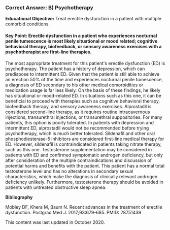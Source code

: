 
### Correct Answer: B) Psychotherapy 

**Educational Objective:** Treat erectile dysfunction in a patient with multiple comorbid conditions.

#### **Key Point:** Erectile dysfunction in a patient who experiences nocturnal penile tumescence is most likely situational or mood related; cognitive behavioral therapy, biofeedback, or sensory awareness exercises with a psychotherapist are first-line therapies.

The most appropriate treatment for this patient's erectile dysfunction (ED) is psychotherapy. The patient has a history of depression, which can predispose to intermittent ED. Given that the patient is still able to achieve an erection 50% of the time and experiences nocturnal penile tumescence, a diagnosis of ED secondary to his other medical comorbidities or medication usage is far less likely. On the basis of these findings, he likely has situational or mood-related ED. In situations such as this one, it can be beneficial to proceed with therapies such as cognitive behavioral therapy, biofeedback therapy, and sensory awareness exercises.
Alprostadil is considered second-line therapy, as it requires routine intracavernous injections, transurethral injections, or transurethral suppositories. For many patients, this option is poorly tolerated. In patients with depression and intermittent ED, alprostadil would not be recommended before trying psychotherapy, which is much better tolerated.
Sildenafil and other oral phosphodiesterase-5 inhibitors are considered first-line medical therapy for ED. However, sildenafil is contraindicated in patients taking nitrate therapy, such as this one.
Testosterone supplementation may be considered in patients with ED and confirmed symptomatic androgen deficiency, but only after consideration of the multiple contraindications and discussion of potential harms and benefits with the patient. This patient has a normal total testosterone level and has no alterations in secondary sexual characteristics, which make the diagnosis of clinically relevant androgen deficiency unlikely. Furthermore, testosterone therapy should be avoided in patients with untreated obstructive sleep apnea.

**Bibliography**

Mobley DF, Khera M, Baum N. Recent advances in the treatment of erectile dysfunction. Postgrad Med J. 2017;93:679-685. PMID: 28751439

This content was last updated in October 2020.